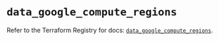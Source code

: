 # `data_google_compute_regions`

Refer to the Terraform Registry for docs: [`data_google_compute_regions`](https://registry.terraform.io/providers/hashicorp/google/6.14.1/docs/data-sources/compute_regions).
